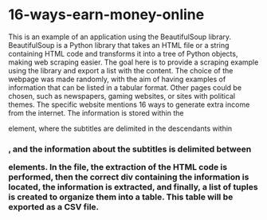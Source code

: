 # 16-ways-earn-money-online

This is an example of an application using the BeautifulSoup library. BeautifulSoup is a Python library that takes an HTML file or a string containing HTML code and transforms it into a tree of Python objects, making web scraping easier.
The goal here is to provide a scraping example using the library and export a list with the content. The choice of the webpage was made randomly, with the aim of having examples of information that can be listed in a tabular format. Other pages could be chosen, such as newspapers, gaming websites, or sites with political themes.
The specific website mentions 16 ways to generate extra income from the internet. The information is stored within the <div> element, where the subtitles are delimited in the descendants within <h3>, and the information about the subtitles is delimited between <p> elements.
In the file, the extraction of the HTML code is performed, then the correct div containing the information is located, the information is extracted, and finally, a list of tuples is created to organize them into a table. This table will be exported as a CSV file.
